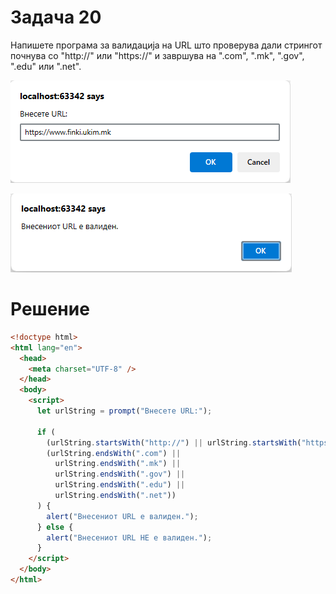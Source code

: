 # Задача 20

Напишете програма за валидација на URL што проверува дали стрингот почнува со "http://" или "https://" и завршува на ".com", ".mk", ".gov", ".edu" или ".net".

![image](img/img.png)

![image](img/img_1.png)

# Решение

```html
<!doctype html>
<html lang="en">
  <head>
    <meta charset="UTF-8" />
  </head>
  <body>
    <script>
      let urlString = prompt("Внесете URL:");

      if (
        (urlString.startsWith("http://") || urlString.startsWith("https://")) &&
        (urlString.endsWith(".com") ||
          urlString.endsWith(".mk") ||
          urlString.endsWith(".gov") ||
          urlString.endsWith(".edu") ||
          urlString.endsWith(".net"))
      ) {
        alert("Внесениот URL е валиден.");
      } else {
        alert("Внесениот URL НЕ е валиден.");
      }
    </script>
  </body>
</html>
```
